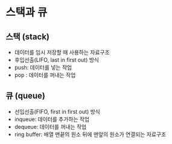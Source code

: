 # 스택과 큐

## 스택 (stack)
- 데이터를 임시 저장할 때 사용하는 자료구조
- 후입선출(LIFO, last in first out) 방식
- push: 데이터를 넣는 작업
- pop : 데이터를 꺼내는 작업

## 큐 (queue)
- 선입선출(FIFO, first in first out) 방식
- inqueue: 데이터를 추가하는 작업
- dequeue: 데이터를 꺼내는 작업
- ring buffer: 배열 맨끝의 원소 뒤에 맨앞의 원소가 연결되는 자료구조
